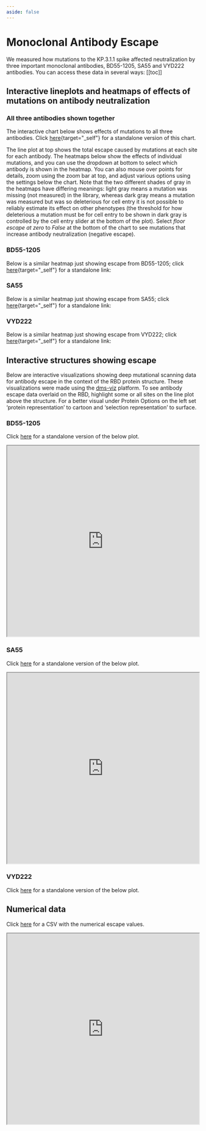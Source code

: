```yaml
---
aside: false
---
```


# Monoclonal Antibody Escape

We measured how mutations to the KP.3.1.1 spike affected neutralization by three important monoclonal antibodies, BD55-1205, SA55 and VYD222 antibodies.
You can access these data in several ways:
[[toc]]

## Interactive lineplots and heatmaps of effects of mutations on antibody neutralization

### All three antibodies shown together

The interactive chart below shows effects of mutations to all three antibodies.
Click [here](htmls/antibody_escape_faceted.html){target="_self"} for a standalone version of this chart.

The line plot at top shows the total escape caused by mutations at each site for each antibody.
The heatmaps below show the effects of individual mutations, and you can use the dropdown at bottom to select which antibody is shown in the heatmap.
You can also mouse over points for details, zoom using the zoom bar at top, and adjust various options using the settings below the chart.
Note that the two different shades of gray in the heatmaps have differing meanings: light gray means a mutation was missing (not measured) in the library, whereas dark gray means a mutation was measured but was so deleterious for cell entry it is not possible to reliably estimate its effect on other phenotypes (the threshold for how deleterious a mutation must be for cell entry to be shown in dark gray is controlled by the cell entry slider at the bottom of the plot). 
Select *floor escape at zero* to *False* at the bottom of the chart to see mutations that increase antibody neutralization (negative escape).

<Figure caption="BD55-1205, SA55 and VYD222 antibody escape">
    <Altair :showShadow="true" :spec-url="'htmls/antibody_escape_faceted.html'"></Altair>
</Figure>

### BD55-1205
Below is a similar heatmap just showing escape from BD55-1205; click [here](htmls/mAb_BD55-1205_mut_effect.html){target="_self"} for a standalone link:

<Figure caption="BD55-1205 antibody escape">
    <Altair :showShadow="true" :spec-url="'htmls/mAb_BD55-1205_mut_effect.html'"></Altair>
</Figure>

### SA55
Below is a similar heatmap just showing escape from SA55; click [here](htmls/mAb_SA55_mut_effect.html){target="_self"} for a standalone link:

<Figure caption="SA55 antibody escape">
    <Altair :showShadow="true" :spec-url="'htmls/mAb_SA55_mut_effect.html'"></Altair>
</Figure>

### VYD222
Below is a similar heatmap just showing escape from VYD222; click [here](htmls/mAb_VYD222_mut_effect.html){target="_self"} for a standalone link:

<Figure caption="VYD222 antibody escape">
    <Altair :showShadow="true" :spec-url="'htmls/mAb_VYD222_mut_effect.html'"></Altair>
</Figure>


## Interactive structures showing escape

Below are interactive visualizations showing deep mutational scanning data for antibody escape in the context of the RBD protein structure. These visualizations were made using the [dms-viz](https://dms-viz.github.io/dms-viz-docs/) platform. To see antibody escape data overlaid on the RBD, highlight some or all sites on the line plot above the structure. For a better visual under Protein Options on the left set ‘protein representation’ to cartoon and ‘selection representation’ to surface.

### BD55-1205
Click [here](https://dms-viz.github.io/v0/?data=https%3A%2F%2Fraw.githubusercontent.com%2Fdms-vep%2FSARS-CoV-2_KP.3.1.1_spike_DMS%2Frefs%2Fheads%2Fmain%2Fresults%2Fdms-viz%2Fdms-viz_BD55-1205.json) for a standalone version of the below plot.

<iframe src="https://dms-viz.github.io/v0/?data=https%3A%2F%2Fraw.githubusercontent.com%2Fdms-vep%2FSARS-CoV-2_KP.3.1.1_spike_DMS%2Frefs%2Fheads%2Fmain%2Fresults%2Fdms-viz%2Fdms-viz_BD55-1205.json" width="100%" height="500px"></iframe>

### SA55
Click [here](https://dms-viz.github.io/v0/?data=https%3A%2F%2Fraw.githubusercontent.com%2Fdms-vep%2FSARS-CoV-2_KP.3.1.1_spike_DMS%2Frefs%2Fheads%2Fmain%2Fresults%2Fdms-viz%2Fdms-viz_SA55.json) for a standalone version of the below plot.

<iframe src="https://dms-viz.github.io/v0/?data=https%3A%2F%2Fraw.githubusercontent.com%2Fdms-vep%2FSARS-CoV-2_KP.3.1.1_spike_DMS%2Frefs%2Fheads%2Fmain%2Fresults%2Fdms-viz%2Fdms-viz_SA55.json" width="100%" height="500px"></iframe>

### VYD222
Click [here](https://dms-viz.github.io/v0/?data=https%3A%2F%2Fraw.githubusercontent.com%2Fdms-vep%2FSARS-CoV-2_KP.3.1.1_spike_DMS%2Frefs%2Fheads%2Fmain%2Fresults%2Fdms-viz%2Fdms-viz_VYD222.json) for a standalone version of the below plot.

## Numerical data
Click [here](https://github.com/dms-vep/SARS-CoV-2_KP.3.1.1_spike_DMS/blob/main/results/summaries/antibody_escape.csv) for a CSV with the numerical escape values.
<iframe src="https://dms-viz.github.io/v0/?data=https%3A%2F%2Fraw.githubusercontent.com%2Fdms-vep%2FSARS-CoV-2_KP.3.1.1_spike_DMS%2Frefs%2Fheads%2Fmain%2Fresults%2Fdms-viz%2Fdms-viz_VYD222.json" width="100%" height="500px"></iframe>
